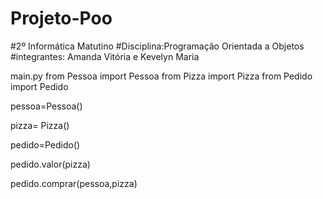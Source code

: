 # Projeto-Poo
#2º Informática Matutino
#Disciplina:Programação Orientada a Objetos 
#integrantes: Amanda Vitória e Kevelyn Maria

main.py
from Pessoa import Pessoa
from Pizza import Pizza
from Pedido import Pedido

pessoa=Pessoa()

pizza= Pizza()

pedido=Pedido()


pedido.valor(pizza)

pedido.comprar(pessoa,pizza)

